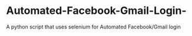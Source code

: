 # Automated-Facebook-Gmail-Login-
A python script that uses selenium for Automated Facebook/Gmail login
